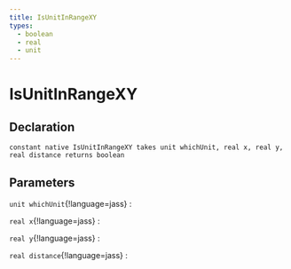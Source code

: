 ```yaml
---
title: IsUnitInRangeXY
types:
  - boolean
  - real
  - unit
---
```


# IsUnitInRangeXY

## Declaration

```jass
constant native IsUnitInRangeXY takes unit whichUnit, real x, real y, real distance returns boolean
```

## Parameters
`unit whichUnit`{!language=jass}
: 

`real x`{!language=jass}
: 

`real y`{!language=jass}
: 

`real distance`{!language=jass}
: 

